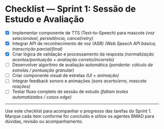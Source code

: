 # Checklist — Sprint 1: Sessão de Estudo e Avaliação

- [x] Implementar componente de TTS (Text-to-Speech) para mascote *(voz selecionável, persistência, cancel/retry)*
- [x] Integrar API de reconhecimento de voz (ASR) *(Web Speech API básica, transcrição parcial/final)*
- [x] Criar lógica de validação e processamento da resposta *(normalização acentos/pontuação + avaliação correto/incorreto)*
- [ ] Desenvolver algoritmo de avaliação automática *(pendente: cálculo de estrelas / pontuação granular)*
- [ ] Criar componente visual de estrelas *(UI + animação)*
- [ ] Integrar feedback sonoro e animações *(sons acerto/erro, mascote reações)*
- [ ] Testar fluxo completo de sessão de estudo *(faltam testes automatizados / casos edge)*

---

Use este checklist para acompanhar o progresso das tarefas do Sprint 1. Marque cada item conforme for concluído e utilize os agentes BMAD para dúvidas, revisão ou acompanhamento.
